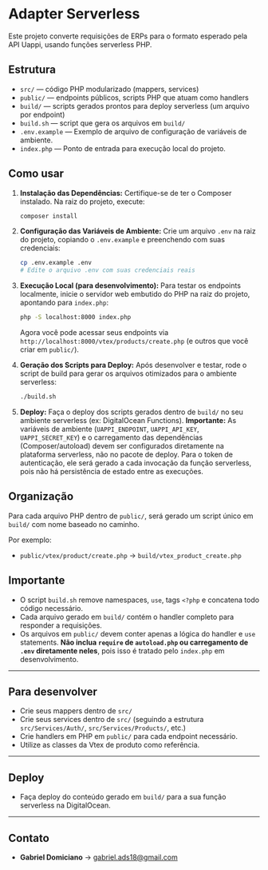 # Adapter Serverless

Este projeto converte requisições de ERPs para o formato esperado pela API Uappi, usando funções serverless PHP.

## Estrutura

- `src/` — código PHP modularizado (mappers, services)
- `public/` — endpoints públicos, scripts PHP que atuam como handlers
- `build/` — scripts gerados prontos para deploy serverless (um arquivo por endpoint)
- `build.sh` — script que gera os arquivos em `build/`
- `.env.example` — Exemplo de arquivo de configuração de variáveis de ambiente.
- `index.php` — Ponto de entrada para execução local do projeto.

## Como usar

1.  **Instalação das Dependências:**
    Certifique-se de ter o Composer instalado. Na raiz do projeto, execute:
    ```bash
    composer install
    ```

2.  **Configuração das Variáveis de Ambiente:**
    Crie um arquivo `.env` na raiz do projeto, copiando o `.env.example` e preenchendo com suas credenciais:
    ```bash
    cp .env.example .env
    # Edite o arquivo .env com suas credenciais reais
    ```

3.  **Execução Local (para desenvolvimento):**
    Para testar os endpoints localmente, inicie o servidor web embutido do PHP na raiz do projeto, apontando para `index.php`:
    ```bash
    php -S localhost:8000 index.php
    ```
    Agora você pode acessar seus endpoints via `http://localhost:8000/vtex/products/create.php` (e outros que você criar em `public/`).

4.  **Geração dos Scripts para Deploy:**
    Após desenvolver e testar, rode o script de build para gerar os arquivos otimizados para o ambiente serverless:
    ```bash
    ./build.sh
    ```

5.  **Deploy:**
    Faça o deploy dos scripts gerados dentro de `build/` no seu ambiente serverless (ex: DigitalOcean Functions).
    **Importante:** As variáveis de ambiente (`UAPPI_ENDPOINT`, `UAPPI_API_KEY`, `UAPPI_SECRET_KEY`) e o carregamento das dependências (Composer/autoload) devem ser configurados diretamente na plataforma serverless, não no pacote de deploy. Para o token de autenticação, ele será gerado a cada invocação da função serverless, pois não há persistência de estado entre as execuções.

## Organização

Para cada arquivo PHP dentro de `public/`, será gerado um script único em `build/` com nome baseado no caminho.

Por exemplo:

- `public/vtex/product/create.php` → `build/vtex_product_create.php`

## Importante

- O script `build.sh` remove namespaces, `use`, tags `<?php` e concatena todo código necessário.
- Cada arquivo gerado em `build/` contém o handler completo para responder a requisições.
- Os arquivos em `public/` devem conter apenas a lógica do handler e `use` statements. **Não inclua `require` de `autoload.php` ou carregamento de `.env` diretamente neles**, pois isso é tratado pelo `index.php` em desenvolvimento.

---

## Para desenvolver

- Crie seus mappers dentro de `src/`
- Crie seus services dentro de `src/` (seguindo a estrutura `src/Services/Auth/`, `src/Services/Products/`, etc.)
- Crie handlers em PHP em `public/` para cada endpoint necessário.
- Utilize as classes da Vtex de produto como referência.

---

## Deploy

- Faça deploy do conteúdo gerado em `build/` para a sua função serverless na DigitalOcean.

---

## Contato
- **Gabriel Domiciano** -> gabriel.ads18@gmail.com
